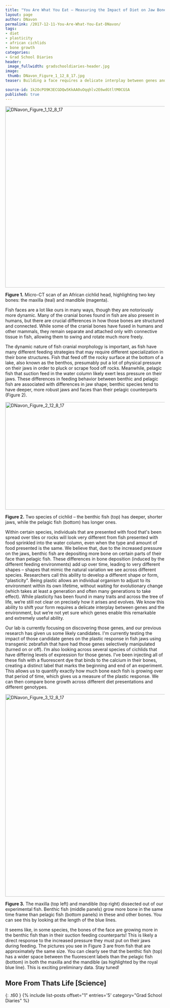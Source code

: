 ```yaml
---
title: "You Are What You Eat – Measuring the Impact of Diet on Jaw Bone Growth in Fish, part I"
layout: page
author: DNavon
permalink: /2017-12-11-You-Are-What-You-Eat-DNavon/
tags:
- diet
- plasticity
- african cichlids
- bone growth
categories:
- Grad School Diaries
header: 
 image_fullwidth: gradschooldiaries-header.jpg
image: 
 thumb: DNavon_Figure_1_12_8_17.jpg
teaser: Building a face requires a delicate interplay between genes and the environment!

source-id: 1k2OcPO9K3ECGDQw5KkAA0uOqqhlv2E6wdGtltM0CGSA
published: true
---
```

<a data-flickr-embed="true"  href="https://www.flickr.com/photos/139839751@N06/24051510117/in/dateposted-friend/" title="DNavon_Figure_1_12_8_17"><img src="https://farm5.staticflickr.com/4584/24051510117_a8bf40f63a_z.jpg" width="635" height="573" alt="DNavon_Figure_1_12_8_17"></a><script async src="//embedr.flickr.com/assets/client-code.js" charset="utf-8"></script>

**Figure 1.** Micro-CT scan of an African cichlid head, highlighting two key bones: the maxilla (teal) and mandible (magenta).  

Fish faces are a lot like ours in many ways, though they are notoriously more dynamic. Many of the cranial bones found in fish are also present in humans, but there are crucial differences in how those bones are structured and connected. While some of the cranial bones have fused in humans and other mammals, they remain separate and attached only with connective tissue in fish, allowing them to swing and rotate much more freely.  

The dynamic nature of fish cranial morphology is important, as fish have many different feeding strategies that may require different specialization in their bone structures. Fish that feed off the rocky surface at the bottom of a lake, also known as the benthos, presumably put a lot of physical pressure on their jaws in order to pluck or scrape food off rocks. Meanwhile, pelagic fish that suction feed in the water column likely exert less pressure on their jaws. These differences in feeding behavior between benthic and pelagic fish are associated with differences in jaw shape; benthic species tend to have deeper, more robust jaws and faces than their pelagic counterparts (Figure 2).

<a data-flickr-embed="true"  href="https://www.flickr.com/photos/139839751@N06/38200602154/in/dateposted-friend/" title="DNavon_Figure_2_12_8_17"><img src="https://farm5.staticflickr.com/4531/38200602154_6834812f8f_z.jpg" width="509" height="340" alt="DNavon_Figure_2_12_8_17"></a><script async src="//embedr.flickr.com/assets/client-code.js" charset="utf-8"></script>

**Figure 2.** Two species of cichlid – the benthic fish (top) has deeper, shorter jaws, while the pelagic fish (bottom) has longer ones.

Within certain species, individuals that are presented with food that's been spread over tiles or rocks will look very different from fish presented with food sprinkled into the water column, even when the type and amount of food presented is the same. We believe that, due to the increased pressure on the jaws, benthic fish are depositing more bone on certain parts of their face than pelagic fish. These differences in bone deposition (induced by the different feeding environments) add up over time, leading to very different shapes – shapes that mimic the natural variation we see across different species. Researchers call this ability to develop a different shape or form, "plasticity". Being plastic allows an individual organism to adjust to its environment within its own lifetime, without waiting for evolutionary change (which takes at least a generation and often many generations to take effect). While plasticity has been found in many traits and across the tree of life, we’re still not clear on precisely how it arises and evolves. We know this ability to shift your form requires a delicate interplay between genes and the environment, but we’re not yet sure which genes enable this remarkable and extremely useful ability.  

Our lab is currently focusing on discovering those genes, and our previous research has given us some likely candidates. I'm currently testing the impact of those candidate genes on the plastic response in fish jaws using transgenic zebrafish that have had those genes selectively manipulated (turned on or off). I’m also looking across several species of cichlids that have differing levels of expression for those genes. I’ve been injecting all of these fish with a fluorescent dye that binds to the calcium in their bones, creating a distinct label that marks the beginning and end of an experiment. This allows us to quantify exactly how much bone each fish is growing over that period of time, which gives us a measure of the plastic response. We can then compare bone growth across different diet presentations and different genotypes. 

<a data-flickr-embed="true"  href="https://www.flickr.com/photos/139839751@N06/24051510027/in/dateposted-friend/" title="DNavon_Figure_3_12_8_17"><img src="https://farm5.staticflickr.com/4547/24051510027_2ff67b1d3a_z.jpg" width="520" height="640" alt="DNavon_Figure_3_12_8_17"></a><script async src="//embedr.flickr.com/assets/client-code.js" charset="utf-8"></script>

**Figure 3.** The maxilla (top left) and mandible (top right) dissected out of our experimental fish.  Benthic fish (middle panels) grow more bone in the same time frame than pelagic fish (bottom panels) in these and other bones.  You can see this by looking at the length of the blue lines.  

It seems like, in some species, the bones of the face are growing more in the benthic fish than in their suction feeding counterparts! This is likely a direct response to the increased pressure they must put on their jaws during feeding. The pictures you see in Figure 3 are from fish that are approximately the same size. You can clearly see that the benthic fish (top) has a wider space between the fluorescent labels than the pelagic fish (bottom) in both the maxilla and the mandible (as highlighted by the royal blue line). This is exciting preliminary data. Stay tuned!

## More From Thats Life [Science]
{: .t60 }
{% include list-posts offset="1" entries='5' category="Grad School Diaries" %}

